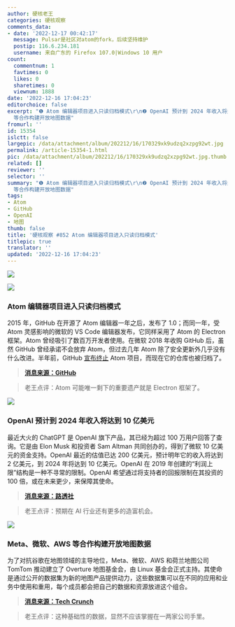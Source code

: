 ```yaml
---
author: 硬核老王
categories: 硬核观察
comments_data:
- date: '2022-12-17 00:42:17'
  message: Pulsar是社区对atom的fork，后续坚持维护
  postip: 116.6.234.181
  username: 来自广东的 Firefox 107.0|Windows 10 用户
count:
  commentnum: 1
  favtimes: 0
  likes: 0
  sharetimes: 0
  viewnum: 1888
date: '2022-12-16 17:04:23'
editorchoice: false
excerpt: "❶ Atom 编辑器项目进入只读归档模式\r\n❷ OpenAI 预计到 2024 年收入将达到 10 亿美元\r\n❸ Meta、微软、AWS
  等合作构建开放地图数据"
fromurl: ''
id: 15354
islctt: false
largepic: /data/attachment/album/202212/16/170329xk9udzq2xzpg92wt.jpg
permalink: /article-15354-1.html
pic: /data/attachment/album/202212/16/170329xk9udzq2xzpg92wt.jpg.thumb.jpg
related: []
reviewer: ''
selector: ''
summary: "❶ Atom 编辑器项目进入只读归档模式\r\n❷ OpenAI 预计到 2024 年收入将达到 10 亿美元\r\n❸ Meta、微软、AWS
  等合作构建开放地图数据"
tags:
- Atom
- GitHub
- OpenAI
- 地图
thumb: false
title: '硬核观察 #852 Atom 编辑器项目进入只读归档模式'
titlepic: true
translator: ''
updated: '2022-12-16 17:04:23'
---
```


![](/data/attachment/album/202212/16/170329xk9udzq2xzpg92wt.jpg)


![](/data/attachment/album/202212/16/170338vnwz7ri55vmfnwa0.jpg)


### Atom 编辑器项目进入只读归档模式


2015 年，GitHub 在开源了 Atom 编辑器一年之后，发布了 1.0；而同一年，受 Atom 灵感影响的微软的 VS Code 编辑器发布，它同样采用了 Atom 的 Electron 框架。Atom 曾经吸引了数百万开发者使用。在微软 2018 年收购 GitHub 后，虽然 GitHub 曾经承诺不会放弃 Atom，但过去几年 Atom 除了安全更新外几乎没有什么改进。半年前，GitHub [宣布终止](/article-14691-1.html) Atom 项目，而现在它的仓库也被归档了。



> 
> **[消息来源：GitHub](https://github.com/atom/atom)**
> 
> 
> 



> 
> 老王点评：Atom 可能唯一剩下的重要遗产就是 Electron 框架了。
> 
> 
> 


![](/data/attachment/album/202212/16/170348mzh0hcs3hnnphnrs.jpg)


### OpenAI 预计到 2024 年收入将达到 10 亿美元


最近大火的 ChatGPT 是 OpenAI 旗下产品，其已经为超过 100 万用户回答了查询。它是由 Elon Musk 和投资者 Sam Altman 共同创办的，得到了微软 10 亿美元的资金支持。OpenAI 最近的估值已达 200 亿美元，预计明年它的收入将达到 2 亿美元，到 2024 年将达到 10 亿美元。OpenAI 在 2019 年创建的“利润上限”结构是一种不寻常的限制。OpenAI 希望通过将支持者的回报限制在其投资的 100 倍，或在未来更少，来保障其使命。



> 
> **[消息来源：路透社](https://www.reuters.com/business/chatgpt-owner-openai-projects-1-billion-revenue-by-2024-sources-2022-12-15/)**
> 
> 
> 



> 
> 老王点评：预期在 AI 行业还有更多的造富机会。
> 
> 
> 


![](/data/attachment/album/202212/16/170359psf9s889mqha977f.jpg)


### Meta、微软、AWS 等合作构建开放地图数据


为了对抗谷歌在地图领域的主导地位，Meta、微软、AWS 和荷兰地图公司 TomTom 推动建立了 Overture 地图基金会，由 Linux 基金会正式主持。其使命是通过公开的数据集为新的地图产品提供动力，这些数据集可以在不同的应用和业务中使用和重用，每个成员都会把自己的数据和资源放进这个组合。



> 
> **[消息来源：Tech Crunch](https://techcrunch.com/2022/12/15/meta-microsoft-aws-and-tomtom-launch-the-overture-maps-foundation-to-develop-interoperable-open-map-data/)**
> 
> 
> 



> 
> 老王点评：这种基础性的数据，显然不应该掌握在一两家公司手里。
> 
> 
>